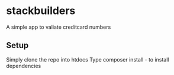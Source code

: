 # stackbuilders

A simple app to valiate creditcard numbers


## Setup

Simply clone the repo into htdocs
Type composer install - to install dependencies
 
